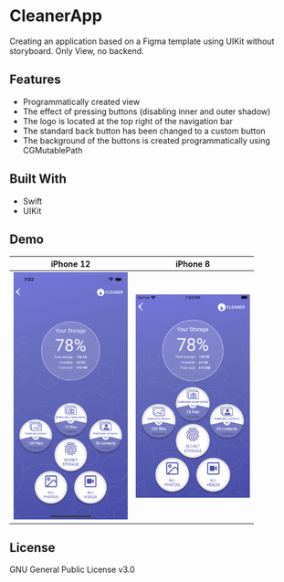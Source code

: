 # CleanerApp

Creating an application based on a Figma template using UIKit without storyboard.
Only View, no backend.

## Features

- Programmatically created view
- The effect of pressing buttons (disabling inner and outer shadow)
- The logo is located at the top right of the navigation bar
- The standard back button has been changed to a custom button
- The background of the buttons is created programmatically using CGMutablePath

## Built With

* Swift
* UIKit

## Demo

| iPhone 12 | iPhone 8 |
| ------------- | ------------- |
| <img src="./assets/iPhone12.png" title="iPhone 12" width=200> | <img src="./assets/iPhone8.png" title="iPhone 8" width=200>  |

## License

GNU General Public License v3.0
